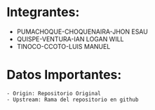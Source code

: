 # Integrantes:
- PUMACHOQUE-CHOQUENAIRA-JHON ESAU
- QUISPE-VENTURA-IAN LOGAN WILL
- TINOCO-CCOTO-LUIS MANUEL

# Datos Importantes:
    - Origin: Repositorio Original
    - Upstream: Rama del repositorio en github